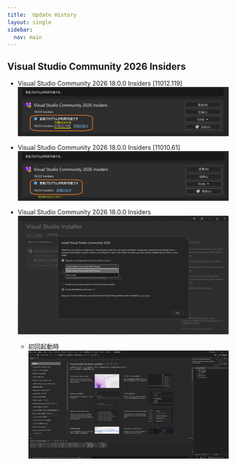 ```yaml
---
title:  Update History
layout: single
sidebar:
  nav: main
---
```

##  Visual Studio Community 2026 Insiders
- Visual Studio Community 2026 18.0.0 Insiders [11012.119]
  ![VS2026 18.0.0 Insiders](/images/VisualStudio/20250917_Update_VS2026_18.0.0_Insiders.png)

- Visual Studio Community 2026 18.0.0 Insiders [11010.61]
  ![VS2026 18.0.0 Insiders](/images/VisualStudio/20250912_Update_VS2026_18.0.0_Insiders.png)

- Visual Studio Community 2026 18.0.0 Insiders
  ![VS2026 Installer](/images/VisualStudio/20250910_VS2026_Insiders_Installer.png)
  - 初回起動時
    ![VS2026 Startup](/images/VisualStudio/20250910_VS2026_18.0.0_Insiders_Startup.png)
